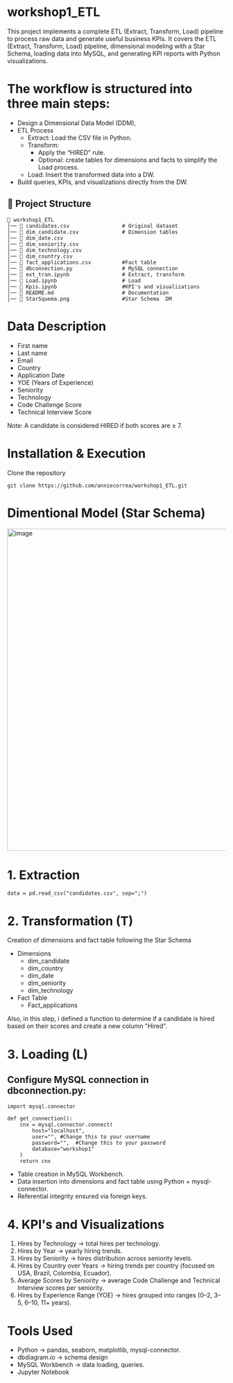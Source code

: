 # workshop1_ETL

This project implements a complete ETL (Extract, Transform, Load) pipeline to process raw data and generate useful business KPIs.
It covers the ETL (Extract, Transform, Load) pipeline, dimensional modeling with a Star Schema, loading data into MySQL, and generating KPI reports with Python visualizations.


# The workflow is structured into three main steps:

- Design a Dimensional Data Model (DDM),
- ETL Process 
  - Extract: Load the CSV file in Python. 
  - Transform:
    - Apply the “HIRED” rule. 
    - Optional: create tables for dimensions and facts to simplify the Load process. 
  - Load: Insert the transformed data into a DW.
- Build queries, KPIs, and visualizations directly from the DW.

## 📂 Project Structure
```
📁 workshop1_ETL
│── 📄 candidates.csv                 # Original dataset
│── 📄 dim_candidate.csv              # Dimension tables 
│── 📄 dim_date.csv
│── 📄 dim_seniority.csv
│── 📄 dim_technology.csv
│── 📄 dim_country.csv
│── 📄 fact_applications.csv          #Fact table 
│── 📄 dbconnection.py                # MySQL connection 
│── 📄 ext_tran.ipynb                 # Extract, transform
│── 📄 Load.ipynb                     # Load
│── 📄 Kpis.ipynb                     #KPI's and visualizations 
│── 📄 README.md                      # Documentation
│── 📄 StarSquema.png                 #Star Schema  DM
```

# Data Description
- First name
- Last name
- Email
- Country
- Application Date
- YOE (Years of Experience)
- Seniority
- Technology
- Code Challenge Score
- Technical Interview Score

Note: A candidate is considered HIRED if both scores are ≥ 7. 


# Installation & Execution
Clone the repository
```
git clone https://github.com/anniecorrea/workshop1_ETL.git
```

# Dimentional Model (Star Schema)
<img width="985" height="742" alt="image" src="https://github.com/user-attachments/assets/4f556183-b301-4177-9a50-10bb135392ee" />

# 1. Extraction 
```
data = pd.read_csv("candidates.csv", sep=";")
```


# 2. Transformation (T)
Creation of dimensions and fact table following the Star Schema
- Dimensions
  - dim_candidate
  - dim_country
  - dim_date
  - dim_seniority
  - dim_technology
- Fact Table
  - Fact_applications
  
Also, in this step, i defined a function to determine if a candidate is hired based on their scores and create a new column "Hired". 

  

# 3. Loading (L)

## Configure MySQL connection in dbconnection.py:
```
import mysql.connector

def get_connection():
    cnx = mysql.connector.connect(
        host="localhost",
        user="", #Change this to your username
        password="",  #Change this to your password
        database="workshop1" 
    )
    return cnx
```

- Table creation in MySQL Workbench.
- Data insertion into dimensions and fact table using Python + mysql-connector.
- Referential integrity ensured via foreign keys.

# 4. KPI's and Visualizations 
1. Hires by Technology → total hires per technology.
2. Hires by Year → yearly hiring trends.
3. Hires by Seniority → hires distribution across seniority levels.
4. Hires by Country over Years → hiring trends per country (focused on USA, Brazil, Colombia, Ecuador).
5. Average Scores by Seniority → average Code Challenge and Technical Interview scores per seniority.
6. Hires by Experience Range (YOE) → hires grouped into ranges (0–2, 3–5, 6–10, 11+ years).

# Tools Used

- Python → pandas, seaborn, matplotlib, mysql-connector.
- dbdiagram.io → schema design
- MySQL Workbench → data loading, queries.
- Jupyter Notebook 







